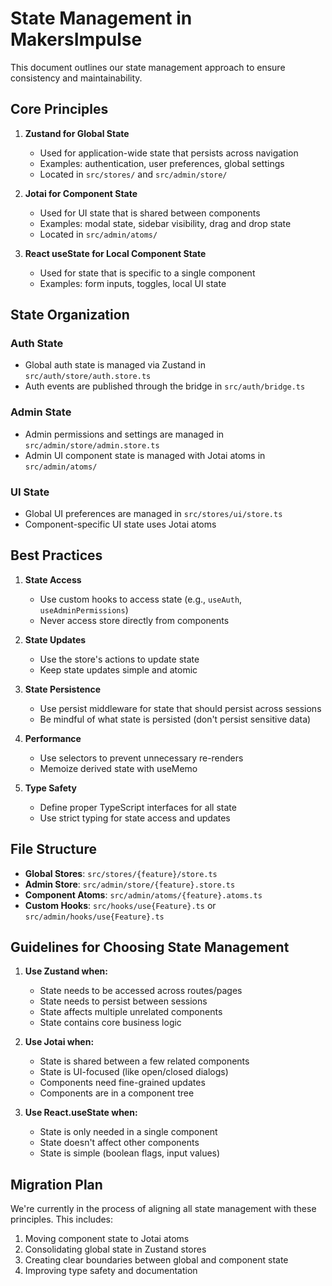 
# State Management in MakersImpulse

This document outlines our state management approach to ensure consistency and maintainability.

## Core Principles

1. **Zustand for Global State**
   - Used for application-wide state that persists across navigation
   - Examples: authentication, user preferences, global settings
   - Located in `src/stores/` and `src/admin/store/`

2. **Jotai for Component State**
   - Used for UI state that is shared between components
   - Examples: modal state, sidebar visibility, drag and drop state
   - Located in `src/admin/atoms/`

3. **React useState for Local Component State**
   - Used for state that is specific to a single component
   - Examples: form inputs, toggles, local UI state

## State Organization

### Auth State
- Global auth state is managed via Zustand in `src/auth/store/auth.store.ts`
- Auth events are published through the bridge in `src/auth/bridge.ts`

### Admin State
- Admin permissions and settings are managed in `src/admin/store/admin.store.ts`
- Admin UI component state is managed with Jotai atoms in `src/admin/atoms/`

### UI State
- Global UI preferences are managed in `src/stores/ui/store.ts`
- Component-specific UI state uses Jotai atoms

## Best Practices

1. **State Access**
   - Use custom hooks to access state (e.g., `useAuth`, `useAdminPermissions`)
   - Never access store directly from components

2. **State Updates**
   - Use the store's actions to update state
   - Keep state updates simple and atomic

3. **State Persistence**
   - Use persist middleware for state that should persist across sessions
   - Be mindful of what state is persisted (don't persist sensitive data)

4. **Performance**
   - Use selectors to prevent unnecessary re-renders
   - Memoize derived state with useMemo

5. **Type Safety**
   - Define proper TypeScript interfaces for all state
   - Use strict typing for state access and updates

## File Structure

- **Global Stores**: `src/stores/{feature}/store.ts`
- **Admin Store**: `src/admin/store/{feature}.store.ts`
- **Component Atoms**: `src/admin/atoms/{feature}.atoms.ts`
- **Custom Hooks**: `src/hooks/use{Feature}.ts` or `src/admin/hooks/use{Feature}.ts`

## Guidelines for Choosing State Management

1. **Use Zustand when:**
   - State needs to be accessed across routes/pages
   - State needs to persist between sessions
   - State affects multiple unrelated components
   - State contains core business logic

2. **Use Jotai when:**
   - State is shared between a few related components
   - State is UI-focused (like open/closed dialogs)
   - Components need fine-grained updates
   - Components are in a component tree

3. **Use React.useState when:**
   - State is only needed in a single component
   - State doesn't affect other components
   - State is simple (boolean flags, input values)

## Migration Plan

We're currently in the process of aligning all state management with these principles.
This includes:

1. Moving component state to Jotai atoms
2. Consolidating global state in Zustand stores
3. Creating clear boundaries between global and component state
4. Improving type safety and documentation
